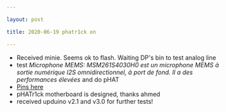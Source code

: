 ```yaml
---

layout: post

title: 2020-06-19 phatr1ck on

---
```



-   Received minie. Seems ok to flash. Waiting DP's bin to test analog
    line
-   test *Microphone MEMS: MSM261S4030H0 est un microphone MEMS à sortie
    numérique I2S omnidirectionnel, à port de fond. Il a des
    performances élevées* and do pHAT
-   [Pins
    here](https://www.audiophonics.fr/fr/accessoires-pour-raspberry-pi-et-autres-sbc/module-microphone-stereo-omnidirectionnel-i2s-p-13949.html)
-   pHATr1ck motherboard is designed, thanks ahmed
-   received upduino v2.1 and v3.0 for further tests!

